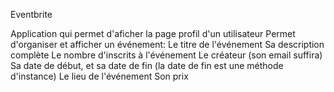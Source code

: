 Eventbrite

Application qui permet d'aficher la page profil d'un utilisateur
Permet d'organiser et afficher un événement: 
Le titre de l'événement
Sa description complète
Le nombre d'inscrits à l'événement
Le créateur (son email suffira)
Sa date de début, et sa date de fin (la date de fin est une méthode d'instance)
Le lieu de l'événement
Son prix
